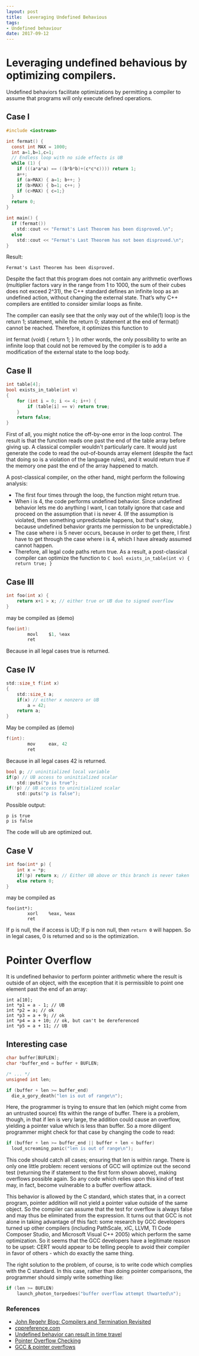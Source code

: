 ```yaml
---
layout: post
title:  Leveraging Undefined Behavious
tags:
- Undefined behaviour
date: 2017-09-12
---
```



# Leveraging undefined behavious by optimizing compilers.

Undefined behaviors facilitate optimizations by permitting a compiler to assume that programs will only execute defined operations.

## Case I
```C
#include <iostream>

int fermat() {
  const int MAX = 1000;
  int a=1,b=1,c=1;
  // Endless loop with no side effects is UB
  while (1) {
    if (((a*a*a) == ((b*b*b)+(c*c*c)))) return 1;
    a++;
    if (a>MAX) { a=1; b++; }
    if (b>MAX) { b=1; c++; }
    if (c>MAX) { c=1;}
  }
  return 0;
}

int main() {
  if (fermat())
    std::cout << "Fermat's Last Theorem has been disproved.\n";
  else
    std::cout << "Fermat's Last Theorem has not been disproved.\n";
}
```
Result:
```
Fermat's Last Theorem has been disproved.
```

Despite the fact that this program does not contain any arithmetic overflows
(multiplier factors vary in the range from 1 to 1000, the sum of their cubes
 does not exceed 2^31), the C++ standard defines an infinite loop as an
undefined action, without changing the external state. That’s why C++ compilers
are entitled to consider similar loops as finite.

The compiler can easily see that the only way out of the while(1) loop is the
return 1; statement, while the return 0; statement at the end of fermat()
cannot be reached. Therefore, it optimizes this function to

int fermat (void)
{
  return 1;
}
In other words, the only possibility to write an infinite loop that could not be
removed by the compiler is to add a modification of the external state to the
loop body.

## Case II
```C
int table[4];
bool exists_in_table(int v)
{
    for (int i = 0; i <= 4; i++) {
        if (table[i] == v) return true;
    }
    return false;
}
```

First of all, you might notice the off-by-one error in the loop control. The
result is that the function reads one past the end of the table array before
giving up. A classical compiler wouldn't particularly care. It would just
generate the code to read the out-of-bounds array element (despite the fact
    that doing so is a violation of the language rules), and it would return
true if the memory one past the end of the array happened to match.

A post-classical compiler, on the other hand, might perform the following
analysis:

- The first four times through the loop, the function might return true.
- When i is 4, the code performs undefined behavior. Since undefined behavior
lets me do anything I want, I can totally ignore that case and proceed on the
assumption that i is never 4. (If the assumption is violated, then something
    unpredictable happens, but that's okay, because undefined behavior grants
    me permission to be unpredictable.)
- The case where i is 5 never occurs, because in order to get there, I first
have to get through the case where i is 4, which I have already assumed cannot
happen.
- Therefore, all legal code paths return true.  As a result, a post-classical
compiler can optimize the function to ```C bool exists_in_table(int v) { return
  true; } ```

## Case III
```C
int foo(int x) {
    return x+1 > x; // either true or UB due to signed overflow
}
```
may be compiled as (demo)
```C
foo(int):
        movl    $1, %eax
        ret
```
Because in all legal cases true is returned.

## Case IV
```C
std::size_t f(int x)
{
    std::size_t a;
    if(x) // either x nonzero or UB
        a = 42;
    return a;
}
```
May be compiled as (demo)
```C
f(int):
        mov     eax, 42
        ret
```
Because in all legal cases 42 is returned.

```C
bool p; // uninitialized local variable
if(p) // UB access to uninitialized scalar
    std::puts("p is true");
if(!p) // UB access to uninitialized scalar
    std::puts("p is false");
```
Possible output:
```
p is true
p is false
```
The code will ub are optimized out.

## Case V
```C
int foo(int* p) {
    int x = *p;
    if(!p) return x; // Either UB above or this branch is never taken
    else return 0;
}
```
may be compiled as
```
foo(int*):
        xorl    %eax, %eax
        ret

```
If p is null, the if access is UD; If p is non null, then `return 0` will
happen. So in legal cases, 0 is returned and so is the optimization.

# Pointer Overflow
It is undefined behavior to perform pointer arithmetic where the result is outside of an object, with the exception that it is permissible to point one element past the end of an array:

```
int a[10];
int *p1 = a - 1; // UB
int *p2 = a; // ok
int *p3 = a + 9; // ok
int *p4 = a + 10; // ok, but can't be dereferenced
int *p5 = a + 11; // UB
```
## Interesting case
```C
char buffer[BUFLEN];
char *buffer_end = buffer + BUFLEN;

/* ... */
unsigned int len;

if (buffer + len >= buffer_end)
  die_a_gory_death("len is out of range\n");
```
Here, the programmer is trying to ensure that len (which might come from an untrusted source) fits within the range of buffer. There is a problem, though, in that if len is very large, the addition could cause an overflow, yielding a pointer value which is less than buffer. So a more diligent programmer might check for that case by changing the code to read:

```C
if (buffer + len >= buffer_end || buffer + len < buffer)
  loud_screaming_panic("len is out of range\n");
```

This code should catch all cases; ensuring that len is within range. There is only one little problem: recent versions of GCC will optimize out the second test (returning the if statement to the first form shown above), making overflows possible again. So any code which relies upon this kind of test may, in fact, become vulnerable to a buffer overflow attack.

This behavior is allowed by the C standard, which states that, in a correct program, pointer addition will not yield a pointer value outside of the same object. So the compiler can assume that the test for overflow is always false and may thus be eliminated from the expression. It turns out that GCC is not alone in taking advantage of this fact: some research by GCC developers turned up other compilers (including PathScale, xlC, LLVM, TI Code Composer Studio, and Microsoft Visual C++ 2005) which perform the same optimization. So it seems that the GCC developers have a legitimate reason to be upset: CERT would appear to be telling people to avoid their compiler in favor of others - which do exactly the same thing.

The right solution to the problem, of course, is to write code which complies with the C standard. In this case, rather than doing pointer comparisons, the programmer should simply write something like:

```C
if (len >= BUFLEN)
    launch_photon_torpedoes("buffer overflow attempt thwarted\n");
```

### References
- [John Regehr Blog: Compilers and Termination Revisited](https://blog.regehr.org/archives/161)
- [cppreference.com](http://en.cppreference.com/w/c/language/behavior)
- [Undefined behavior can result in time travel](https://blogs.msdn.microsoft.com/oldnewthing/20140627-00/?p=633/)
- [Pointer Overflow Checking](https://blog.regehr.org/archives/1395)
- [GCC & pointer overflows](https://lwn.net/Articles/278137/)
